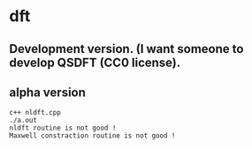 # dft

## Development version. (I want someone to develop QSDFT (CC0 license).

## alpha version
	c++ nldft.cpp
	./a.out
	nldft routine is not good !
	Maxwell constraction routine is not good !